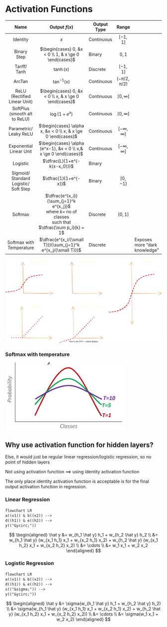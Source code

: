 # Activation Functions

|                      Name                       |                        Output $f(x)$                         | Output Type |        Range        |                               |
| :---------------------------------------------: | :----------------------------------------------------------: | ----------- | :-----------------: | ----------------------------- |
|                    Identity                     |                             $x$                              | Continuous  |      $[-1, 1]$      |                               |
|                Binary<br />Step                 |    $\begin{cases} 0, &x < 0 \\ 1, & x \ge 0 \end{cases}$     | Binary      |      ${0, 1}$       |                               |
|                Tariff/<br />Tanh                |                          $\tanh(x)$                          | Discrete    |      $[-1, 1]$      |                               |
|                     ArcTan                      |                       $\tan^{-1} (x)$                        | Continuous  |  $(-\pi/2, \pi/2)$  |                               |
|        ReLU (Rectified<br />Linear Unit)        |    $\begin{cases} 0, &x < 0 \\ x, & x \ge 0 \end{cases}$     | Continuous  |    $[0, \infty]$    |                               |
|       SoftPlus<br />(smooth alt to ReLU)        |                        $\log(1+e^x)$                         | Continuous  |    $[0, \infty]$    |                               |
|           Parametric/<br />Leaky ReLU           | $\begin{cases} \alpha x, &x < 0 \\ x, & x \ge 0 \end{cases}$ | Continuous  | $[-\infty, \infty]$ |                               |
|          Exponential<br />Linear Unit           | $\begin{cases} \alpha (e^x-1), &x < 0 \\ x,&  x \ge 0 \end{cases}$ | Continuous  | $[-\infty, \infty]$ |                               |
|                    Logistic                     |                 $\dfrac{L}{1+e^{-k(x-x_0)}}$                 | Binary      |                     |                               |
| Sigmoid/<br />Standard Logistic/<br />Soft Step |                    $\dfrac{1}{1+e^{-x}}$                     | Binary      |      $[0, -1]$      |                               |
|                     Softmax                     | $\dfrac{e^{x_i}}{\sum_{j=1}^k e^{x_j}}$<br />where $k=$ no of classes<br />such that $\dfrac{\sum p_i}{k} = 1$ | Discrete    |      $[0, 1]$       |                               |
|            Softmax with Temperature             | $\dfrac{e^{x_i/{\small T}}}{\sum_{j=1}^k e^{x_j/{\small T}}}$ | Discrete    |                     | Exposes more “dark knowledge” |

![activation_functions.svg](./assets/activation_functions.svg)

### Softmax with temperature

![image-20240516164505175](./assets/image-20240516164505175.png)

## Why use activation function for hidden layers?

Else, it would just be regular linear regression/logistic regression, so no point of hidden layers

Not using activation function $\implies$ using identity activation function

The only place identity activation function is acceptable is for the final output activation function in regression.

### Linear Regression

```mermaid
flowchart LR
a((x1)) & b((x2)) -->
d((h1)) & e((h2)) -->
y(("&ycirc;"))
```

$$
\begin{aligned}
\hat y
&= w_{h_1 \hat y} h_1 + w_{h_2 \hat y} h_2 \\
&= w_{h_1 \hat y} (w_{x_1 h_1} x_1 + w_{x_2 h_1} x_2) + w_{h_2 \hat y} (w_{x_1 h_2} x_1 + w_{x_2 h_2} x_2) \\
&= \cdots \\
&= w_1 x_1 + w_2 x_2
\end{aligned}
$$


### Logistic Regression

```mermaid
flowchart LR
a((x1)) & b((x2)) -->
d((h1)) & e((h2)) -->
s(("&sigma;")) -->
y(("&ycirc;"))
```

$$
\begin{aligned}
\hat y
&= \sigma(w_{h_1 \hat y} h_1 + w_{h_2 \hat y} h_2) \\
&= \sigma(w_{h_1 \hat y} (w_{x_1 h_1} x_1 + w_{x_2 h_1} x_2) + w_{h_2 \hat y} (w_{x_1 h_2} x_1 + w_{x_2 h_2} x_2)) \\
&= \cdots \\
&= \sigma(w_1 x_1 + w_2 x_2)
\end{aligned}
$$
